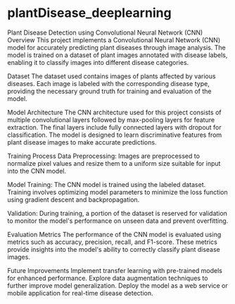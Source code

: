 # plantDisease_deeplearning
Plant Disease Detection using Convolutional Neural Network (CNN)
Overview
This project implements a Convolutional Neural Network (CNN) model for accurately predicting plant diseases through image analysis. The model is trained on a dataset of plant images annotated with disease labels, enabling it to classify images into different disease categories.

Dataset
The dataset used contains images of plants affected by various diseases. Each image is labeled with the corresponding disease type, providing the necessary ground truth for training and evaluation of the model.

Model Architecture
The CNN architecture used for this project consists of multiple convolutional layers followed by max-pooling layers for feature extraction. The final layers include fully connected layers with dropout for classification. The model is designed to learn discriminative features from plant disease images to make accurate predictions.

Training Process
Data Preprocessing: Images are preprocessed to normalize pixel values and resize them to a uniform size suitable for input into the CNN model.

Model Training: The CNN model is trained using the labeled dataset. Training involves optimizing model parameters to minimize the loss function using gradient descent and backpropagation.

Validation: During training, a portion of the dataset is reserved for validation to monitor the model's performance on unseen data and prevent overfitting.

Evaluation Metrics
The performance of the CNN model is evaluated using metrics such as accuracy, precision, recall, and F1-score. These metrics provide insights into the model's ability to correctly classify plant disease images.

Future Improvements
Implement transfer learning with pre-trained models for enhanced performance.
Explore data augmentation techniques to further improve model generalization.
Deploy the model as a web service or mobile application for real-time disease detection.
